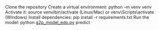 Clone the repository
Create a virtual environment: python -m venv venv
Activate it: source venv/bin/activate (Linux/Mac) or venv\Scripts\activate (Windows)
Install dependencies: pip install -r requirements.txt
Run the model: python [g2p_model_edo.py](http://_vscodecontentref_/0) predict
